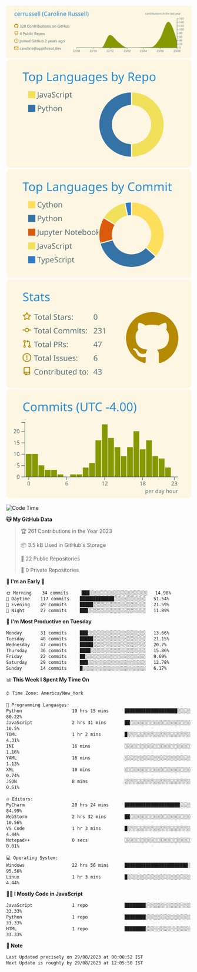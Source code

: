 
[![](https://raw.githubusercontent.com/cerrussell/cerrussell/master/profile-summary-card-output/solarized/0-profile-details.svg)](https://github.com/vn7n24fzkq/github-profile-summary-cards)
[![](https://raw.githubusercontent.com/cerrussell/cerrussell/master/profile-summary-card-output/solarized/1-repos-per-language.svg)](https://github.com/vn7n24fzkq/github-profile-summary-cards) [![](https://raw.githubusercontent.com/cerrussell/cerrussell/master/profile-summary-card-output/solarized/2-most-commit-language.svg)](https://github.com/vn7n24fzkq/github-profile-summary-cards)
[![](https://raw.githubusercontent.com/cerrussell/cerrussell/master/profile-summary-card-output/solarized/3-stats.svg)](https://github.com/vn7n24fzkq/github-profile-summary-cards) [![](https://raw.githubusercontent.com/cerrussell/cerrussell/master/profile-summary-card-output/solarized/4-productive-time.svg)](https://github.com/vn7n24fzkq/github-profile-summary-cards)

<!--START_SECTION:waka-->
![Code Time](http://img.shields.io/badge/Code%20Time%20since%2021/1/2022-299%20hrs%2026%20mins-blue?style=plastic&logo=Codepen)

**🐱 My GitHub Data** 

> 🏆 261 Contributions in the Year 2023
 > 
> 📦 3.5 kB Used in GitHub's Storage 
 > 
> 📜 22 Public Repositories 
 > 
> 🔑 0 Private Repositories  
 > 
**🥰 I'm an Early 🐤** 

```text
🌞 Morning    34 commits     ███░░░░░░░░░░░░░░░░░░░░░░   14.98% 
🌆 Daytime    117 commits    █████████████░░░░░░░░░░░░   51.54% 
🌃 Evening    49 commits     █████░░░░░░░░░░░░░░░░░░░░   21.59% 
🌙 Night      27 commits     ███░░░░░░░░░░░░░░░░░░░░░░   11.89%
```
📅 **I'm Most Productive on Tuesday** 

```text
Monday       31 commits     ███░░░░░░░░░░░░░░░░░░░░░░   13.66% 
Tuesday      48 commits     █████░░░░░░░░░░░░░░░░░░░░   21.15% 
Wednesday    47 commits     █████░░░░░░░░░░░░░░░░░░░░   20.7% 
Thursday     36 commits     ████░░░░░░░░░░░░░░░░░░░░░   15.86% 
Friday       22 commits     ██░░░░░░░░░░░░░░░░░░░░░░░   9.69% 
Saturday     29 commits     ███░░░░░░░░░░░░░░░░░░░░░░   12.78% 
Sunday       14 commits     █░░░░░░░░░░░░░░░░░░░░░░░░   6.17%
```


📊 **This Week I Spent My Time On** 

```text
⌚︎ Time Zone: America/New_York

💬 Programming Languages: 
Python                   19 hrs 15 mins      ████████████████████░░░░░   80.22% 
JavaScript               2 hrs 31 mins       ██░░░░░░░░░░░░░░░░░░░░░░░   10.5% 
TOML                     1 hr 2 mins         █░░░░░░░░░░░░░░░░░░░░░░░░   4.31% 
INI                      16 mins             ░░░░░░░░░░░░░░░░░░░░░░░░░   1.16% 
YAML                     16 mins             ░░░░░░░░░░░░░░░░░░░░░░░░░   1.13% 
XML                      10 mins             ░░░░░░░░░░░░░░░░░░░░░░░░░   0.74% 
JSON                     8 mins              ░░░░░░░░░░░░░░░░░░░░░░░░░   0.61%

🔥 Editors: 
PyCharm                  20 hrs 24 mins      █████████████████████░░░░   84.99% 
WebStorm                 2 hrs 32 mins       ██░░░░░░░░░░░░░░░░░░░░░░░   10.56% 
VS Code                  1 hr 3 mins         █░░░░░░░░░░░░░░░░░░░░░░░░   4.44% 
Notepad++                0 secs              ░░░░░░░░░░░░░░░░░░░░░░░░░   0.01%

💻 Operating System: 
Windows                  22 hrs 56 mins      ████████████████████████░   95.56% 
Linux                    1 hr 3 mins         █░░░░░░░░░░░░░░░░░░░░░░░░   4.44%
```

**🧑‍💻 I Mostly Code in JavaScript** 

```text
JavaScript               1 repo              ████████░░░░░░░░░░░░░░░░░   33.33% 
Python                   1 repo              ████████░░░░░░░░░░░░░░░░░   33.33% 
HTML                     1 repo              ████████░░░░░░░░░░░░░░░░░   33.33%
```



**📝 Note**

```
Last Updated precisely on 29/08/2023 at 00:08:52 IST
Next Update is roughly by 29/08/2023 at 12:05:50 IST
```

<!--END_SECTION:waka-->
